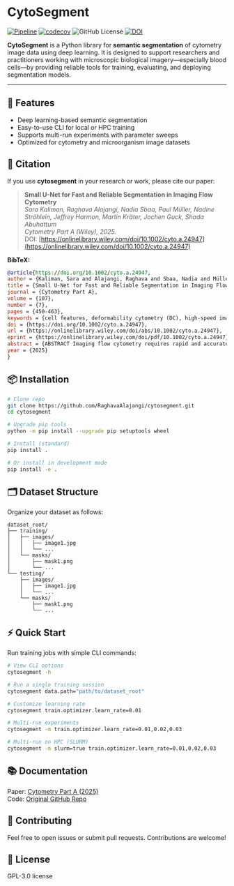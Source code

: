 # CytoSegment


[![Pipeline](https://github.com/RaghavaAlajangi/cytosegment/actions/workflows/ci.yml/badge.svg)](https://github.com/RaghavaAlajangi/cytosegment/actions/workflows/ci.yml)
[![codecov](https://codecov.io/gh/RaghavaAlajangi/cytosegment/branch/main/graph/badge.svg?token=Z4FAPNDJWN)](https://codecov.io/gh/RaghavaAlajangi/cytosegment)
![GitHub License](https://img.shields.io/github/license/RaghavaAlajangi/cytosegment)
[![DOI](https://zenodo.org/badge/DOI/10.1002/cyto.a.24947.svg)](https://onlinelibrary.wiley.com/doi/10.1002/cyto.a.24947)


**CytoSegment** is a Python library for **semantic segmentation** of cytometry image data using deep learning. It is designed to support researchers and practitioners working with microscopic biological imagery—especially blood cells—by providing reliable tools for training, evaluating, and deploying segmentation models.

---

## 🚀 Features

* Deep learning-based semantic segmentation
* Easy-to-use CLI for local or HPC training
* Supports multi-run experiments with parameter sweeps
* Optimized for cytometry and microorganism image datasets


## 📄 Citation

If you use **cytosegment** in your research or work, please cite our paper:

> **Small U-Net for Fast and Reliable Segmentation in Imaging Flow Cytometry**  
> *Sara Kaliman, Raghava Alajangi, Nadia Sbaa, Paul Müller, Nadine Ströhlein, Jeffrey Harmon, Martin Kräter, Jochen Guck, Shada Abuhattum*  
> *Cytometry Part A (Wiley), 2025.*  
> DOI: [https://onlinelibrary.wiley.com/doi/10.1002/cyto.a.24947](https://onlinelibrary.wiley.com/doi/10.1002/cyto.a.24947)

**BibTeX:**
```bibtex
@article{https://doi.org/10.1002/cyto.a.24947,
author = {Kaliman, Sara and Alajangi, Raghava and Sbaa, Nadia and Müller, Paul and Ströhlein, Nadine and Harmon, Jeffrey and Kräter, Martin and Guck, Jochen and Abuhattum, Shada},
title = {Small U-Net for Fast and Reliable Segmentation in Imaging Flow Cytometry},
journal = {Cytometry Part A},
volume = {107},
number = {7},
pages = {450-463},
keywords = {cell features, deformability cytometry (DC), high-speed imaging, high-throughput, imaging flow cytometry, lab on a chip (LoC), segmentation, semantic segmentation, small U-net, U-netartificial intelligence},
doi = {https://doi.org/10.1002/cyto.a.24947},
url = {https://onlinelibrary.wiley.com/doi/abs/10.1002/cyto.a.24947},
eprint = {https://onlinelibrary.wiley.com/doi/pdf/10.1002/cyto.a.24947},
abstract = {ABSTRACT Imaging flow cytometry requires rapid and accurate segmentation methods to ensure high-quality cellular morphology analysis and cell counting. In deformability cytometry (DC), a specific type of imaging flow cytometry, accurately detecting cell contours is critical for evaluating mechanical properties that serve as disease markers. Traditional thresholding methods, commonly used for their speed in high-throughput applications, often struggle with low-contrast images, leading to inaccuracies in detecting the object contour. Conversely, standard neural network approaches like U-Net, though effective in medical imaging, are less suitable for high-speed imaging applications due to long inference times. To address these issues, we present a solution that enables both fast and accurate segmentation, designed for imaging flow cytometry. Our method employs a small U-Net model trained on high-quality, curated, and annotated data. This optimized model outperforms traditional thresholding methods and other neural networks, delivering a 35× speed improvement on CPU over the standard U-Net. The enhanced performance is demonstrated by a significant reduction in systematic measurement errors in blood samples analyzed using DC. The tools developed in this study are adaptable for various imaging flow cytometry applications. This approach improves segmentation quality while maintaining the rapid processing necessary for high-throughput environments.},
year = {2025}
}

```

## 📦 Installation

```bash
# Clone repo
git clone https://github.com/RaghavaAlajangi/cytosegment.git
cd cytosegment

# Upgrade pip tools
python -m pip install --upgrade pip setuptools wheel

# Install (standard)
pip install .

# Or install in development mode
pip install -e .
```

## 🗂 Dataset Structure

Organize your dataset as follows:

```
dataset_root/
├── training/
│   ├── images/
│   │   ├── image1.jpg
│   │   └── ...
│   └── masks/
│       ├── mask1.png
│       └── ...
└── testing/
    ├── images/
    │   ├── image1.jpg
    │   └── ...
    └── masks/
        ├── mask1.png
        └── ...
```

## ⚡ Quick Start

Run training jobs with simple CLI commands:

```bash
# View CLI options
cytosegment -h

# Run a single training session
cytosegment data.path="path/to/dataset_root"

# Customize learning rate
cytosegment train.optimizer.learn_rate=0.01

# Multi-run experiments
cytosegment -m train.optimizer.learn_rate=0.01,0.02,0.03

# Multi-run on HPC (SLURM)
cytosegment -m slurm=true train.optimizer.learn_rate=0.01,0.02,0.03
```

## 📚 Documentation

Paper: [Cytometry Part A (2025)](https://onlinelibrary.wiley.com/doi/10.1002/cyto.a.24947)  
Code: [Original GitHub Repo](https://github.com/RaghavaAlajangi/CytoSegment-PyTorch)

## 🤝 Contributing

Feel free to open issues or submit pull requests. Contributions are welcome!


## 📜 License

GPL-3.0 license
